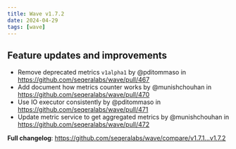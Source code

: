 ```yaml
---
title: Wave v1.7.2
date: 2024-04-29
tags: [wave]
---
```


## Feature updates and improvements

- Remove deprecated metrics `v1alpha1` by @pditommaso in https://github.com/seqeralabs/wave/pull/467
- Add document how metrics counter works by @munishchouhan in https://github.com/seqeralabs/wave/pull/470
- Use IO executor consistently by @pditommaso in https://github.com/seqeralabs/wave/pull/471
- Update metric service to get aggregated metrics by @munishchouhan in https://github.com/seqeralabs/wave/pull/472

**Full changelog**: https://github.com/seqeralabs/wave/compare/v1.7.1...v1.7.2
